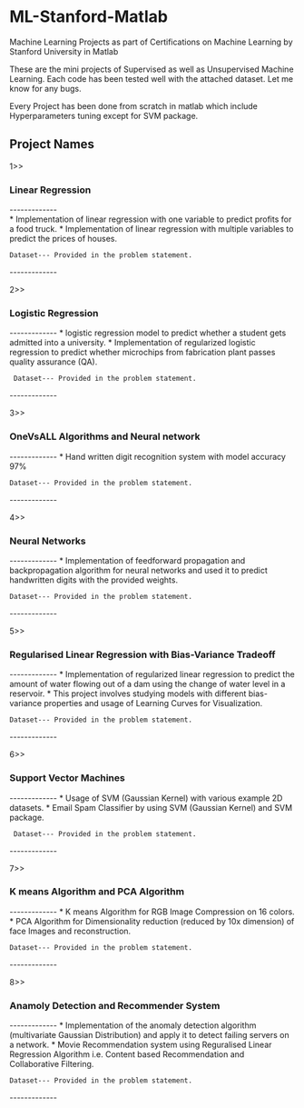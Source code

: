 # ML-Stanford-Matlab
Machine Learning Projects as part of Certifications on Machine Learning by Stanford University in Matlab

These are the mini projects of Supervised as well as Unsupervised Machine Learning. Each code has been tested well with the attached dataset. Let me know for any bugs.

Every Project has been done from scratch in matlab which include Hyperparameters tuning except for SVM package.

<h2>Project Names</h2>

1>> <h3>Linear Regression</h3>
----<Information starts>---------   
	* Implementation of linear regression with one variable to predict profits for a food truck.
	* Implementation of linear regression with multiple variables to predict the prices of houses.

	Dataset--- Provided in the problem statement.
----<Information end>---------

2>> <h3>Logistic Regression</h3>
----<Information starts>--------- 
	 * logistic regression model to predict whether a student gets admitted into a university.
	 * Implementation of regularized logistic regression to predict whether microchips from fabrication plant passes quality assurance (QA).

	 Dataset--- Provided in the problem statement.
----<Information end>---------

3>> <h3>OneVsALL Algorithms and Neural network</h3>
----<Information starts>--------- 
	* Hand written digit recognition system with model accuracy 97%

	Dataset--- Provided in the problem statement.
----<Information end>---------

4>> <h3>Neural Networks</h3> 
----<Information starts>--------- 
	* Implementation of feedforward propagation and backpropagation algorithm for neural networks and used it to predict handwritten digits with the provided weights. 

	Dataset--- Provided in the problem statement.
----<Information end>---------

5>> <h3>Regularised Linear Regression with Bias-Variance Tradeoff</h3>
----<Information starts>--------- 
	* Implementation of regularized linear regression to predict the amount of water flowing out of a dam using the change of water level in a reservoir.
	* This project involves studying models with different bias-variance properties and usage of Learning Curves for Visualization.

	Dataset--- Provided in the problem statement.
----<Information end>---------

6>> <h3>Support Vector Machines</h3>
----<Information starts>---------
	* Usage of SVM (Gaussian Kernel) with various example 2D datasets.
	* Email Spam Classifier by using SVM (Gaussian Kernel) and SVM package.

	 Dataset--- Provided in the problem statement.
----<Information end>---------

7>> <h3>K means Algorithm and PCA Algorithm</h3>
----<Information starts>---------
	* K means Algorithm for RGB Image Compression on 16 colors.
	* PCA Algorithm for Dimensionality reduction (reduced by 10x dimension) of face Images and reconstruction.  

	Dataset--- Provided in the problem statement.
----<Information end>---------

8>> <h3>Anamoly Detection and Recommender System</h3>
----<Information starts>---------
	* Implementation of the anomaly detection algorithm (multivariate Gaussian Distribution) and apply it to detect failing servers on a network. 
	* Movie Recommendation system using Reguralised Linear Regression Algorithm i.e. Content based Recommendation and Collaborative Filtering.

    Dataset--- Provided in the problem statement.
----<Information end>---------